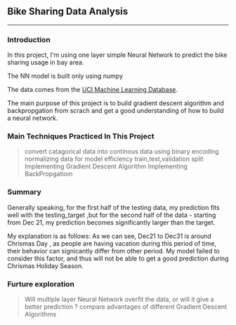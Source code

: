 ## Bike Sharing Data Analysis

------

### Introduction

In this project, I'm using one layer simple Neural Network to predict the bike sharing usage in bay area. 

The NN model is built only using numpy

The data comes from the [UCI Machine Learning Database](https://archive.ics.uci.edu/ml/datasets/Bike+Sharing+Dataset).

The main purpose of this project is to build gradient descent algorithm and backpropgation from scrach and get a good understanding of how to build a neural network.

### Main Techniques Practiced In This Project

> convert catagorical data into continous data using binary encoding
> normalizing data for model efficiency
> train,test,validation split
> Implementing Gradient Descent Algorithm
> Implementing BackPropgatiom 


### Summary

Generally speaking, for the first half of the testing data, my prediction fits well with the testing_target ,but for the second half of the data - starting from Dec 21, my prediction becomes significantly larger than the target. 

My explanation is as follows: As we can see, Dec21 to Dec31 is around Chrismas Day , as people are having vacation during this period of time, their behavior can signicantly differ from other period. My model failed to consider this factor, and thus will not be able to get a good prediction during Chrismas Holiday Season.

### Furture exploration

> Will multiple layer Neural Network overfit the data, or will it give a better prediction ?
> compare advantages of different Gradient Descent Algorithms 
